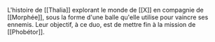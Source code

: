 L'histoire de [[Thalia]] explorant le monde de [[X]] en compagnie de [[Morphée]], sous la forme d'une balle qu'elle utilise pour vaincre ses ennemis. Leur objectif, à ce duo, est de mettre fin à la mission de [[Phobétor]].